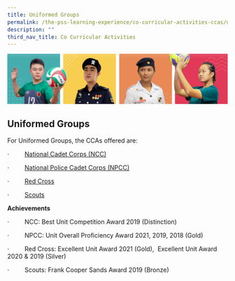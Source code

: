 ```yaml
---
title: Uniformed Groups
permalink: /the-pss-learning-experience/co-curricular-activities-ccas/uniformed-groups/
description: ""
third_nav_title: Co Curricular Activities
---
```

![](/images/Our%20School/subbanner.jpg)

## Uniformed Groups

For Uniformed Groups, the CCAs offered are:

·         [National Cadet Corps (NCC)](/files/Co%20Curricular%20Activities/Uniformed%20Groups/NCC.pdf)

·         [National Police Cadet Corps (NPCC)](/files/Co%20Curricular%20Activities/Uniformed%20Groups/NPCC.pdf)

·         [Red Cross](/files/Co%20Curricular%20Activities/Uniformed%20Groups/Red%20Cross.pdf)

·         [Scouts](/files/Co%20Curricular%20Activities/Uniformed%20Groups/Scouts.pdf)

**Achievements**

·         NCC: Best Unit Competition Award 2019 (Distinction)

·         NPCC: Unit Overall Proficiency Award 2021, 2019, 2018 (Gold)

·         Red Cross: Excellent Unit Award 2021 (Gold),  Excellent Unit Award 2020 & 2019 (Silver)

·         Scouts: Frank Cooper Sands Award 2019 (Bronze)